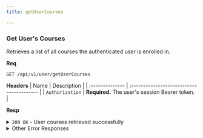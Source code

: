 ```yaml
---
title: getUserCourses

---
```


### Get User's Courses

Retrieves a list of all courses the authenticated user is enrolled in.

**Req**
```
GET /api/v1/user/getUserCourses
```

**Headers**
| Name            | Description                               |
| :-------------- | :---------------------------------------- |
| `Authorization` | **Required.** The user's session Bearer token. |

**Resp**
<details>
<summary><code>200 OK</code> - User courses retrieved successfully</summary>

```json
{
  "code": 200,
  "message": "User courses retrieved successfully",
  "data": [
    {
      "_id": "60d0fe4f5311236168a109ca",
      "course_name": "Advanced Web Development",
      "duration_in_minutes": 1200,
      "difficulty": "Hard",
      "rating": 4.8,
      "teacher_name": "CourseCreator",
      "update_date": "2025-08-20T10:00:00.000Z",
      "status": "published"
    }
  ]
}
```
</details>

<details>
<summary>Other Error Responses</summary>
    
Also supports `401 Unauthorized`, `403 Forbidden` (for unverified users), and `500 Internal Server Error`.
</details>